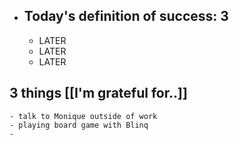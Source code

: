 - ## Today's definition of success: 3
	- LATER
	- LATER
	- LATER
## 3 things [[I'm grateful for..]]
	- talk to Monique outside of work
	- playing board game with Blinq
	-